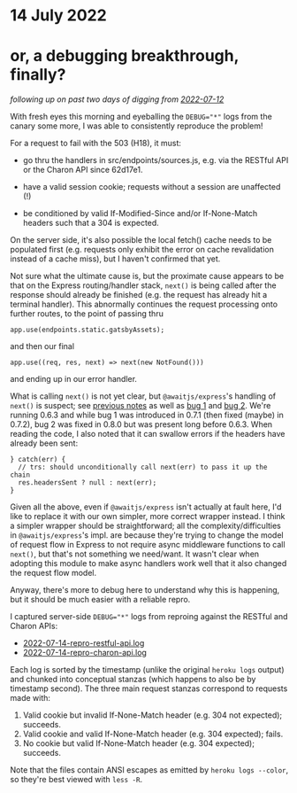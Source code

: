 # 14 July 2022
# or, a debugging breakthrough, finally?

_following up on past two days of digging from [2022-07-12](2022-07-12.txt)_

With fresh eyes this morning and eyeballing the `DEBUG="*"` logs from the
canary some more, I was able to consistently reproduce the problem!

For a request to fail with the 503 (H18), it must:

  - go thru the handlers in src/endpoints/sources.js, e.g. via the RESTful API
    or the Charon API since 62d17e1.

  - have a valid session cookie; requests without a session are unaffected (!)

  - be conditioned by valid If-Modified-Since and/or If-None-Match headers such
    that a 304 is expected.

On the server side, it's also possible the local fetch() cache needs to be
populated first (e.g. requests only exhibit the error on cache revalidation
instead of a cache miss), but I haven't confirmed that yet.

Not sure what the ultimate cause is, but the proximate cause appears to be that
on the Express routing/handler stack, `next()` is being called after the
response should already be finished (e.g. the request has already hit a
terminal handler).  This abnormally continues the request processing onto
further routes, to the point of passing thru

    app.use(endpoints.static.gatsbyAssets);
    
and then our final

    app.use((req, res, next) => next(new NotFound()))
    
and ending up in our error handler.

What is calling `next()` is not yet clear, but `@awaitjs/express`'s handling of
`next()` is suspect; see [previous notes](2022-07-12.txt) as well as [bug
1](https://github.com/vkarpov15/awaitjs-express/pull/23/files) and [bug
2](https://github.com/vkarpov15/awaitjs-express/pull/27/files).  We're running
0.6.3 and while bug 1 was introduced in 0.7.1 (then fixed (maybe) in 0.7.2),
bug 2 was fixed in 0.8.0 but was present long before 0.6.3.  When reading the
code, I also noted that it can swallow errors if the headers have already been
sent:

    } catch(err) {
      // trs: should unconditionally call next(err) to pass it up the chain
      res.headersSent ? null : next(err);
    }

Given all the above, even if `@awaitjs/express` isn't actually at fault here,
I'd like to replace it with our own simpler, more correct wrapper instead.  I
think a simpler wrapper should be straightforward; all the
complexity/difficulties in `@awaitjs/express`'s impl. are because they're
trying to change the model of request flow in Express to not require async
middleware functions to call `next()`, but that's not something we need/want.
It wasn't clear when adopting this module to make async handlers work well that
it also changed the request flow model.

Anyway, there's more to debug here to understand why this is happening, but it
should be much easier with a reliable repro.

I captured server-side `DEBUG="*"` logs from reproing against the RESTful and
Charon APIs:

  - [2022-07-14-repro-restful-api.log](2022-07-14-repro-restful-api.log)
  - [2022-07-14-repro-charon-api.log](2022-07-14-repro-charon-api.log)

Each log is sorted by the timestamp (unlike the original `heroku logs` output)
and chunked into conceptual stanzas (which happens to also be by timestamp
second).  The three main request stanzas correspond to requests made with:

  1. Valid cookie but invalid If-None-Match header (e.g. 304 not expected); succeeds.
  2. Valid cookie and valid If-None-Match header (e.g. 304 expected); fails.
  3. No cookie but valid If-None-Match header (e.g. 304 expected); succeeds.

Note that the files contain ANSI escapes as emitted by `heroku logs --color`,
so they're best viewed with `less -R`.

